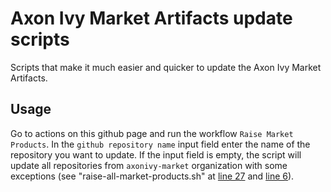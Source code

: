# Axon Ivy Market Artifacts update scripts

Scripts that make it much easier and quicker to update the Axon Ivy Market Artifacts.

## Usage

Go to actions on this github page and run the workflow `Raise Market Products`.
In the `github repository name` input field enter the name of the repository you want to update.
If the input field is empty, the script will update all repositories from `axonivy-market` organization
with some exceptions (see "raise-all-market-products.sh" at [line 27](https://github.com/axonivy-market/update-scripts/blob/a5375f8a4026475a281a3f445d28ab37d82ec45d/raise-all-market-products.sh#L27) 
and [line 6](https://github.com/axonivy-market/update-scripts/blob/a5375f8a4026475a281a3f445d28ab37d82ec45d/raise-all-market-products.sh#L6)).
